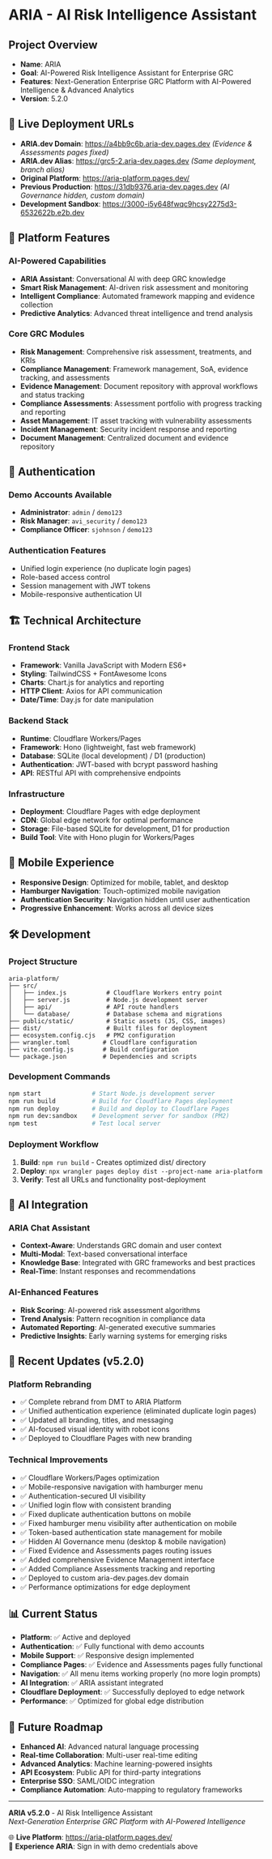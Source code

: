 # ARIA - AI Risk Intelligence Assistant

## Project Overview
- **Name**: ARIA
- **Goal**: AI-Powered Risk Intelligence Assistant for Enterprise GRC
- **Features**: Next-Generation Enterprise GRC Platform with AI-Powered Intelligence & Advanced Analytics
- **Version**: 5.2.0

## 🚀 Live Deployment URLs
- **ARIA.dev Domain**: https://a4bb9c6b.aria-dev.pages.dev *(Evidence & Assessments pages fixed)*  
- **ARIA.dev Alias**: https://grc5-2.aria-dev.pages.dev *(Same deployment, branch alias)*
- **Original Platform**: https://aria-platform.pages.dev/
- **Previous Production**: https://31db9376.aria-dev.pages.dev *(AI Governance hidden, custom domain)*
- **Development Sandbox**: https://3000-i5y648fwqc9hcsy2275d3-6532622b.e2b.dev

## 🤖 Platform Features
### **AI-Powered Capabilities**
- **ARIA Assistant**: Conversational AI with deep GRC knowledge
- **Smart Risk Management**: AI-driven risk assessment and monitoring
- **Intelligent Compliance**: Automated framework mapping and evidence collection
- **Predictive Analytics**: Advanced threat intelligence and trend analysis

### **Core GRC Modules**
- **Risk Management**: Comprehensive risk assessment, treatments, and KRIs
- **Compliance Management**: Framework management, SoA, evidence tracking, and assessments
- **Evidence Management**: Document repository with approval workflows and status tracking
- **Compliance Assessments**: Assessment portfolio with progress tracking and reporting
- **Asset Management**: IT asset tracking with vulnerability assessments
- **Incident Management**: Security incident response and reporting
- **Document Management**: Centralized document and evidence repository

## 🔐 Authentication
### **Demo Accounts Available**
- **Administrator**: `admin` / `demo123`
- **Risk Manager**: `avi_security` / `demo123`  
- **Compliance Officer**: `sjohnson` / `demo123`

### **Authentication Features**
- Unified login experience (no duplicate login pages)
- Role-based access control
- Session management with JWT tokens
- Mobile-responsive authentication UI

## 🏗️ Technical Architecture
### **Frontend Stack**
- **Framework**: Vanilla JavaScript with Modern ES6+
- **Styling**: TailwindCSS + FontAwesome Icons
- **Charts**: Chart.js for analytics and reporting
- **HTTP Client**: Axios for API communication
- **Date/Time**: Day.js for date manipulation

### **Backend Stack**
- **Runtime**: Cloudflare Workers/Pages
- **Framework**: Hono (lightweight, fast web framework)
- **Database**: SQLite (local development) / D1 (production)
- **Authentication**: JWT-based with bcrypt password hashing
- **API**: RESTful API with comprehensive endpoints

### **Infrastructure**
- **Deployment**: Cloudflare Pages with edge deployment
- **CDN**: Global edge network for optimal performance
- **Storage**: File-based SQLite for development, D1 for production
- **Build Tool**: Vite with Hono plugin for Workers/Pages

## 📱 Mobile Experience
- **Responsive Design**: Optimized for mobile, tablet, and desktop
- **Hamburger Navigation**: Touch-optimized mobile navigation
- **Authentication Security**: Navigation hidden until user authentication
- **Progressive Enhancement**: Works across all device sizes

## 🛠️ Development
### **Project Structure**
```
aria-platform/
├── src/
│   ├── index.js           # Cloudflare Workers entry point
│   ├── server.js          # Node.js development server
│   ├── api/               # API route handlers
│   └── database/          # Database schema and migrations
├── public/static/         # Static assets (JS, CSS, images)
├── dist/                  # Built files for deployment
├── ecosystem.config.cjs   # PM2 configuration
├── wrangler.toml         # Cloudflare configuration
├── vite.config.js        # Build configuration
└── package.json          # Dependencies and scripts
```

### **Development Commands**
```bash
npm start              # Start Node.js development server
npm run build          # Build for Cloudflare Pages deployment
npm run deploy         # Build and deploy to Cloudflare Pages
npm run dev:sandbox    # Development server for sandbox (PM2)
npm test               # Test local server
```

### **Deployment Workflow**
1. **Build**: `npm run build` - Creates optimized dist/ directory
2. **Deploy**: `npx wrangler pages deploy dist --project-name aria-platform`
3. **Verify**: Test all URLs and functionality post-deployment

## 🧠 AI Integration
### **ARIA Chat Assistant**
- **Context-Aware**: Understands GRC domain and user context
- **Multi-Modal**: Text-based conversational interface
- **Knowledge Base**: Integrated with GRC frameworks and best practices
- **Real-Time**: Instant responses and recommendations

### **AI-Enhanced Features**
- **Risk Scoring**: AI-powered risk assessment algorithms
- **Trend Analysis**: Pattern recognition in compliance data  
- **Automated Reporting**: AI-generated executive summaries
- **Predictive Insights**: Early warning systems for emerging risks

## 🚀 Recent Updates (v5.2.0)
### **Platform Rebranding**
- ✅ Complete rebrand from DMT to ARIA Platform
- ✅ Unified authentication experience (eliminated duplicate login pages)
- ✅ Updated all branding, titles, and messaging
- ✅ AI-focused visual identity with robot icons
- ✅ Deployed to Cloudflare Pages with new branding

### **Technical Improvements**
- ✅ Cloudflare Workers/Pages optimization
- ✅ Mobile-responsive navigation with hamburger menu
- ✅ Authentication-secured UI visibility
- ✅ Unified login flow with consistent branding
- ✅ Fixed duplicate authentication buttons on mobile
- ✅ Fixed hamburger menu visibility after authentication on mobile
- ✅ Token-based authentication state management for mobile
- ✅ Hidden AI Governance menu (desktop & mobile navigation)
- ✅ Fixed Evidence and Assessments pages routing issues
- ✅ Added comprehensive Evidence Management interface
- ✅ Added Compliance Assessments tracking and reporting
- ✅ Deployed to custom aria-dev.pages.dev domain
- ✅ Performance optimizations for edge deployment

## 📊 Current Status
- **Platform**: ✅ Active and deployed
- **Authentication**: ✅ Fully functional with demo accounts
- **Mobile Support**: ✅ Responsive design implemented
- **Compliance Pages**: ✅ Evidence and Assessments pages fully functional
- **Navigation**: ✅ All menu items working properly (no more login prompts)
- **AI Integration**: ✅ ARIA assistant integrated
- **Cloudflare Deployment**: ✅ Successfully deployed to edge network
- **Performance**: ✅ Optimized for global edge distribution

## 🔮 Future Roadmap
- **Enhanced AI**: Advanced natural language processing
- **Real-time Collaboration**: Multi-user real-time editing
- **Advanced Analytics**: Machine learning-powered insights
- **API Ecosystem**: Public API for third-party integrations
- **Enterprise SSO**: SAML/OIDC integration
- **Compliance Automation**: Auto-mapping to regulatory frameworks

---

**ARIA v5.2.0** - AI Risk Intelligence Assistant  
*Next-Generation Enterprise GRC Platform with AI-Powered Intelligence*

🌐 **Live Platform**: https://aria-platform.pages.dev/  
🤖 **Experience ARIA**: Sign in with demo credentials above